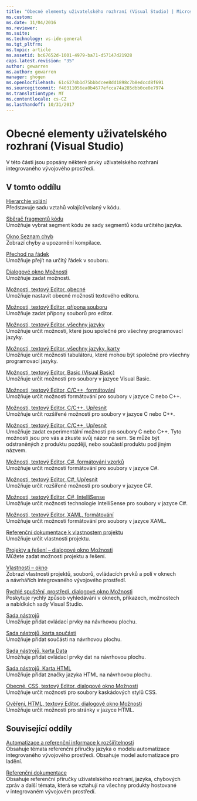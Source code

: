 ```yaml
---
title: "Obecné elementy uživatelského rozhraní (Visual Studio) | Microsoft Docs"
ms.custom: 
ms.date: 11/04/2016
ms.reviewer: 
ms.suite: 
ms.technology: vs-ide-general
ms.tgt_pltfrm: 
ms.topic: article
ms.assetid: bc67652d-1001-4979-ba71-d57147d21928
caps.latest.revision: "35"
author: gewarren
ms.author: gewarren
manager: ghogen
ms.openlocfilehash: 61c6274b1d75bbbdcee8dd1898c7b8edccd8f691
ms.sourcegitcommit: f40311056ea0b4677efcca74a285dbb0ce0e7974
ms.translationtype: MT
ms.contentlocale: cs-CZ
ms.lasthandoff: 10/31/2017
---
```

# <a name="general-user-interface-elements-visual-studio"></a>Obecné elementy uživatelského rozhraní (Visual Studio)
V této části jsou popsány některé prvky uživatelského rozhraní integrovaného vývojového prostředí.  
  
## <a name="in-this-section"></a>V tomto oddílu  
 [Hierarchie volání](../../ide/reference/call-hierarchy.md)  
 Představuje sadu vztahů volající/volaný v kódu.  
  
 [Sběrač fragmentů kódu](../../ide/reference/code-snippet-picker.md)  
 Umožňuje vybrat segment kódu ze sady segmentů kódu určitého jazyka.  
  
 [Okno Seznam chyb](../../ide/reference/error-list-window.md)  
 Zobrazí chyby a upozornění kompilace.  
  
 [Přechod na řádek](../../ide/reference/go-to-line.md)  
 Umožňuje přejít na určitý řádek v souboru.  
  
 [Dialogové okno Možnosti](../../ide/reference/options-dialog-box-visual-studio.md)  
 Umožňuje zadat možnosti.  
  
 [Možnosti, textový Editor, obecné](../../ide/reference/options-text-editor-general.md)  
 Umožňuje nastavit obecné možnosti textového editoru.  
  
 [Možnosti, textový Editor, přípona souboru](../../ide/reference/options-text-editor-file-extension.md)  
 Umožňuje zadat přípony souborů pro editor.  
  
 [Možnosti, textový Editor, všechny jazyky](../../ide/reference/options-text-editor-all-languages.md)  
 Umožňuje určit možnosti, které jsou společné pro všechny programovací jazyky.  
  
 [Možnosti, textový Editor, všechny jazyky, karty](../../ide/reference/options-text-editor-all-languages-tabs.md)  
 Umožňuje určit možnosti tabulátoru, které mohou být společné pro všechny programovací jazyky.  
  
 [Možnosti, textový Editor, Basic (Visual Basic)](../../ide/reference/options-text-editor-basic-visual-basic.md)  
 Umožňuje určit možnosti pro soubory v jazyce Visual Basic.  
  
 [Možnosti, textový Editor, C/C++, formátování](../../ide/reference/options-text-editor-c-cpp-formatting.md)  
 Umožňuje určit možnosti formátování pro soubory v jazyce C nebo C++.  
  
 [Možnosti, textový Editor, C/C++, Upřesnit](../../ide/reference/options-text-editor-c-cpp-advanced.md)  
 Umožňuje určit rozšířené možnosti pro soubory v jazyce C nebo C++.  

[Možnosti, textový Editor, C/C++, Upřesnit](../../ide/reference/options-text-editor-c-cpp-experimental.md)  
 Umožňuje zadat experimentální možnosti pro soubory C nebo C++. Tyto možnosti jsou pro vás a zkuste svůj názor na sem. Se může být odstraněných z produktu později, nebo součástí produktu pod jiným názvem. 
  
 [Možnosti, textový Editor, C#, formátování vzorků](../../ide/reference/options-text-editor-csharp-formatting.md)  
 Umožňuje určit možnosti formátování pro soubory v jazyce C#.  
  
 [Možnosti, textový Editor, C#, Upřesnit](../../ide/reference/options-text-editor-csharp-advanced.md)  
 Umožňuje určit rozšířené možnosti pro soubory v jazyce C#.  
  
 [Možnosti, textový Editor, C#, IntelliSense](../../ide/reference/options-text-editor-csharp-intellisense.md)  
 Umožňuje určit možnosti technologie IntelliSense pro soubory v jazyce C#.  
  
 [Možnosti, textový Editor, XAML, formátování](../../ide/reference/options-text-editor-xaml-formatting.md)  
 Umožňuje určit možnosti formátování pro soubory v jazyce XAML.  
  
 [Referenční dokumentace k vlastnostem projektu](../../ide/reference/project-properties-reference.md)  
 Umožňuje určit vlastnosti projektu.  
  
 [Projekty a řešení – dialogové okno Možnosti](../../ide/reference/projects-and-solutions-options-dialog-box.md)  
 Můžete zadat možnosti projektu a řešení.  
  
 [Vlastnosti – okno](../../ide/reference/properties-window.md)  
 Zobrazí vlastnosti projektů, souborů, ovládacích prvků a polí v oknech a návrhářích integrovaného vývojového prostředí.  
  
 [Rychlé spuštění, prostředí, dialogové okno Možnosti](../../ide/reference/quick-launch-environment-options-dialog-box.md)  
 Poskytuje rychlý způsob vyhledávání v oknech, příkazech, možnostech a nabídkách sady Visual Studio.  
  
 [Sada nástrojů](../../ide/reference/toolbox.md)  
 Umožňuje přidat ovládací prvky na návrhovou plochu.  
  
 [Sada nástrojů, karta součásti](../../ide/reference/toolbox-components-tab.md)  
 Umožňuje přidat součásti na návrhovou plochu.  
  
 [Sada nástrojů, karta Data](../../ide/reference/toolbox-data-tab.md)  
 Umožňuje přidat ovládací prvky dat na návrhovou plochu.  
  
 [Sada nástrojů, Karta HTML](../../ide/reference/toolbox-html-tab.md)  
 Umožňuje přidat značky jazyka HTML na návrhovou plochu.  
  
 [Obecné, CSS, textový Editor, dialogové okno Možnosti](http://msdn.microsoft.com/Library/b33a7617-e69d-4a11-938e-2e218a34a10c)  
 Umožňuje určit možnosti pro soubory kaskádových stylů CSS.  
  
 [Ověření, HTML, textový Editor, dialogové okno Možnosti](http://msdn.microsoft.com/Library/9c24ecfe-263e-4bf1-88de-d01be3992863)  
 Umožňuje určit možnosti pro stránky v jazyce HTML.  
  
## <a name="related-sections"></a>Související oddíly  
 [Automatizace a referenční informace k rozšiřitelnosti](http://msdn.microsoft.com/Library/93112562-db21-4188-9383-ed19ad79bddf)  
 Obsahuje témata referenční příručky jazyka o modelu automatizace integrovaného vývojového prostředí. Obsahuje model automatizace pro ladění.  
  
 [Referenční dokumentace](../../ide/reference/visual-studio-reference.md)  
 Obsahuje referenční příručky uživatelského rozhraní, jazyka, chybových zpráv a další témata, která se vztahují na všechny produkty hostované v integrovaném vývojovém prostředí.